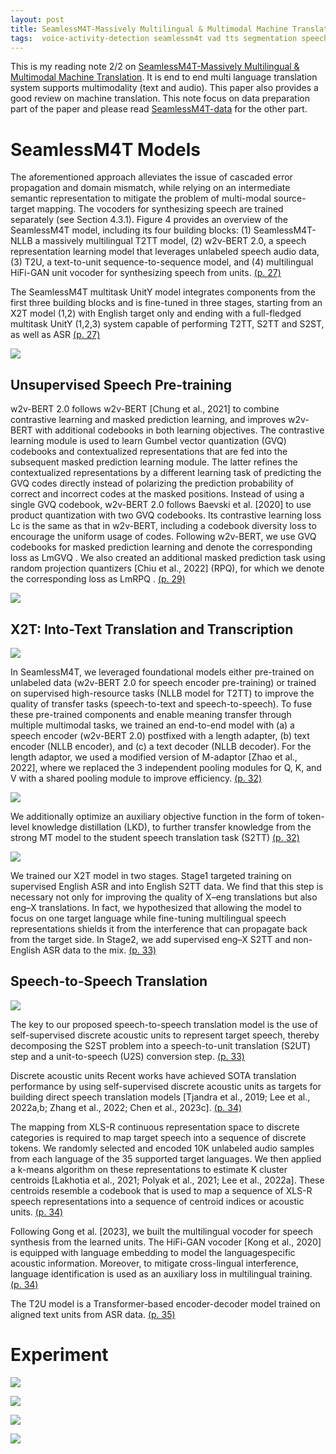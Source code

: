```yaml
---
layout: post
title: SeamlessM4T-Massively Multilingual & Multimodal Machine Translation
tags:  voice-activity-detection seamlessm4t vad tts segmentation speech-recognition w2v-bert audio bert machine-translation sonar self_supervised quantization whisper transformer multimodal response-ai llm asr read language-identification review text2speech hubert laser nllb
---
```

This is my reading note 2/2 on [SeamlessM4T-Massively Multilingual & Multimodal Machine Translation](https://github.com/facebookresearch/seamless_communication). It is end to end multi language translation system supports multimodality (text and audio). This paper also provides a good review on machine translation. This note focus on data preparation part of the paper and please read [SeamlessM4T-data](https://zhangtemplar.github.io/SeamlessM4T-data/) for the other part.

# SeamlessM4T Models
The aforementioned approach alleviates the issue of cascaded error propagation and domain mismatch, while relying on an intermediate semantic representation to mitigate the problem of multi-modal source-target mapping. The vocoders for synthesizing speech are trained separately (see Section 4.3.1). Figure 4 provides an overview of the SeamlessM4T model, including its four building blocks: (1) SeamlessM4T-NLLB a massively multilingual T2TT model, (2) w2v-BERT 2.0, a speech representation learning model that leverages unlabeled speech audio data, (3) T2U, a text-to-unit sequence-to-sequence model, and (4) multilingual HiFi-GAN unit vocoder for synthesizing speech from units. [(p. 27)](zotero://open-pdf/library/items/5CXTS7WH?page=27&annotation=TESKY9HE)

The SeamlessM4T multitask UnitY model integrates components from the first three building blocks and is fine-tuned in three stages, starting from an X2T model (1,2) with English target only and ending with a full-fledged multitask UnitY (1,2,3) system capable of performing T2TT, S2TT and S2ST, as well as ASR [(p. 27)](zotero://open-pdf/library/items/5CXTS7WH?page=27&annotation=HFEJ3BYP)

![](https://raw.githubusercontent.com/zhangtemplar/zhangtemplar.github.io/master/uPic/communicationSeamlessM4TMassivelyMultilingualMultimodal2023-28-x84-y429.png) 

## Unsupervised Speech Pre-training
w2v-BERT 2.0 follows w2v-BERT [Chung et al., 2021] to combine contrastive learning and masked prediction learning, and improves w2v-BERT with additional codebooks in both learning objectives. The contrastive learning module is used to learn Gumbel vector quantization (GVQ) codebooks and contextualized representations that are fed into the subsequent masked prediction learning module. The latter refines the contextualized representations by a different learning task of predicting the GVQ codes directly instead of polarizing the prediction probability of correct and incorrect codes at the masked positions.  Instead of using a single GVQ codebook, w2v-BERT 2.0 follows Baevski et al. [2020] to use product quantization with two GVQ codebooks. Its contrastive learning loss Lc is the same as that in w2v-BERT, including a codebook diversity loss to encourage the uniform usage of codes. Following w2v-BERT, we use GVQ codebooks for masked prediction learning and denote the corresponding loss as LmGVQ . We also created an additional masked prediction task using random projection quantizers [Chiu et al., 2022] (RPQ), for which we denote the corresponding loss as LmRPQ . [(p. 29)](zotero://open-pdf/library/items/5CXTS7WH?page=29&annotation=2UJH4X3N)

![](https://raw.githubusercontent.com/zhangtemplar/zhangtemplar.github.io/master/uPic/communicationSeamlessM4TMassivelyMultilingualMultimodal2023-29-x83-y596.png) 

## X2T: Into-Text Translation and Transcription
![](https://raw.githubusercontent.com/zhangtemplar/zhangtemplar.github.io/master/uPic/communicationSeamlessM4TMassivelyMultilingualMultimodal2023-29-x83-y124.png) 

In SeamlessM4T, we leveraged foundational models either pre-trained on unlabeled data (w2v-BERT 2.0 for speech encoder pre-training) or trained on supervised high-resource tasks (NLLB model for T2TT) to improve the quality of transfer tasks (speech-to-text and speech-to-speech). To fuse these pre-trained components and enable meaning transfer through multiple multimodal tasks, we trained an end-to-end model with (a) a speech encoder (w2v-BERT 2.0) postfixed with a length adapter, (b) text encoder (NLLB encoder), and (c) a text decoder (NLLB decoder). For the length adaptor, we used a modified version of M-adaptor [Zhao et al., 2022], where we replaced the 3 independent pooling modules for Q, K, and V with a shared pooling module to improve efficiency. [(p. 32)](zotero://open-pdf/library/items/5CXTS7WH?page=32&annotation=JGI939HN)

![](https://raw.githubusercontent.com/zhangtemplar/zhangtemplar.github.io/master/uPic/communicationSeamlessM4TMassivelyMultilingualMultimodal2023-32-x212-y232.png) 

We additionally optimize an auxiliary objective function in the form of token-level knowledge distillation (LKD), to further transfer knowledge from the strong MT model to the student speech translation task (S2TT) [(p. 32)](zotero://open-pdf/library/items/5CXTS7WH?page=32&annotation=YCRHZUIF)

![](https://raw.githubusercontent.com/zhangtemplar/zhangtemplar.github.io/master/uPic/communicationSeamlessM4TMassivelyMultilingualMultimodal2023-32-x174-y120.png) 

We trained our X2T model in two stages. Stage1 targeted training on supervised English ASR and into English S2TT data. We find that this step is necessary not only for improving the quality of X–eng translations but also eng–X translations. In fact, we hypothesized that allowing the model to focus on one target language while fine-tuning multilingual speech representations shields it from the interference that can propagate back from the target side. 
In Stage2, we add supervised eng–X S2TT and non-English ASR data to the mix. [(p. 33)](zotero://open-pdf/library/items/5CXTS7WH?page=33&annotation=RANVKNLM)

## Speech-to-Speech Translation
![](https://raw.githubusercontent.com/zhangtemplar/zhangtemplar.github.io/master/uPic/communicationSeamlessM4TMassivelyMultilingualMultimodal2023-33-x81-y192.png) 

The key to our proposed speech-to-speech translation model is the use of self-supervised discrete acoustic units to represent target speech, thereby decomposing the S2ST problem into a speech-to-unit translation (S2UT) step and a unit-to-speech (U2S) conversion step. [(p. 33)](zotero://open-pdf/library/items/5CXTS7WH?page=33&annotation=8RWE99TZ)

Discrete acoustic units Recent works have achieved SOTA translation performance by using self-supervised discrete acoustic units as targets for building direct speech translation models [Tjandra et al., 2019; Lee et al., 2022a,b; Zhang et al., 2022; Chen et al., 2023c]. [(p. 34)](zotero://open-pdf/library/items/5CXTS7WH?page=34&annotation=LAYFRP58)

The mapping from XLS-R continuous representation space to discrete categories is required to map target speech into a sequence of discrete tokens.  We randomly selected and encoded 10K unlabeled audio samples from each language of the 35 supported target languages. We then applied a k-means algorithm on these representations to estimate K cluster centroids [Lakhotia et al., 2021; Polyak et al., 2021; Lee et al., 2022a]. 
These centroids resemble a codebook that is used to map a sequence of XLS-R speech representations into a sequence of centroid indices or acoustic units. [(p. 34)](zotero://open-pdf/library/items/5CXTS7WH?page=34&annotation=YEAZ8IQC)

Following Gong et al. [2023], we built the multilingual vocoder for speech synthesis from the learned units. The HiFi-GAN vocoder [Kong et al., 2020] is equipped with language embedding to model the languagespecific acoustic information. Moreover, to mitigate cross-lingual interference, language identification is used as an auxiliary loss in multilingual training. [(p. 34)](zotero://open-pdf/library/items/5CXTS7WH?page=34&annotation=A6VDZUN8)

The T2U model is a Transformer-based encoder-decoder model trained on aligned text units from ASR data. [(p. 35)](zotero://open-pdf/library/items/5CXTS7WH?page=35&annotation=IL9QGWMI)

# Experiment
![](https://raw.githubusercontent.com/zhangtemplar/zhangtemplar.github.io/master/uPic/communicationSeamlessM4TMassivelyMultilingualMultimodal2023-38-x103-y517.png) 

![](https://raw.githubusercontent.com/zhangtemplar/zhangtemplar.github.io/master/uPic/communicationSeamlessM4TMassivelyMultilingualMultimodal2023-38-x94-y288.png) 

![](https://raw.githubusercontent.com/zhangtemplar/zhangtemplar.github.io/master/uPic/communicationSeamlessM4TMassivelyMultilingualMultimodal2023-39-x83-y301.png) 

![](https://raw.githubusercontent.com/zhangtemplar/zhangtemplar.github.io/master/uPic/communicationSeamlessM4TMassivelyMultilingualMultimodal2023-39-x88-y137.png)
